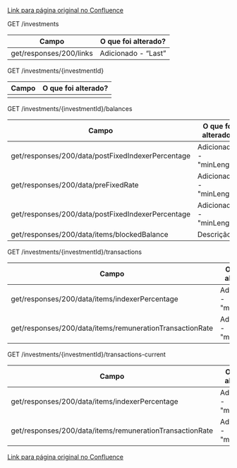 [Link para página original no Confluence](https://openfinancebrasil.atlassian.net/wiki/spaces/OF/pages/154763563)

GET /investments

| **Campo** | **O que foi alterado?** |
| --- | --- |
| get/responses/200/links | Adicionado - “Last” |

 GET /investments/{investmentId}

| **Campo** | **O que foi alterado?** |
| --- | --- |
|  |  |

 GET /investments/{investmentId}/balances

| **Campo** | **O que foi alterado?** |
| --- | --- |
| get/responses/200/data/postFixedIndexerPercentage | Adicionado - "minLength" |
| get/responses/200/data/preFixedRate | Adicionado - "minLength" |
| get/responses/200/data/postFixedIndexerPercentage | Adicionado - "minLength" |
| get/responses/200/data/items/blockedBalance | Descrição |

 GET /investments/{investmentId}/transactions

| **Campo** | **O que foi alterado?** |
| --- | --- |
| get/responses/200/data/items/indexerPercentage | Adicionado - "minLength" |
| get/responses/200/data/items/remunerationTransactionRate | Adicionado - "minLength" |

 GET /investments/{investmentId}/transactions-current

| **Campo** | **O que foi alterado?** |
| --- | --- |
| get/responses/200/data/items/indexerPercentage | Adicionado - "minLength" |
| get/responses/200/data/items/remunerationTransactionRate | Adicionado - "minLength" |

[Link para página original no Confluence](https://openfinancebrasil.atlassian.net/wiki/spaces/OF/pages/154763563)